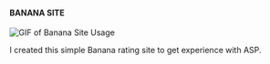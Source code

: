 ﻿#### BANANA SITE
![GIF of Banana Site Usage](https://media.giphy.com/media/TYPCWP3nsVNpA8x2z9/giphy.gif)


I created this simple Banana rating site to get experience with ASP.